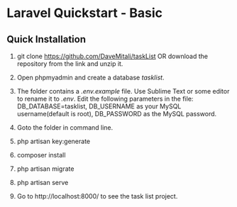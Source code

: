 # Laravel Quickstart - Basic

## Quick Installation

   1. git clone https://github.com/DaveMitali/taskList OR download the repository from the link and unzip it.
    
   2. Open phpmyadmin and create a database _tasklist_.
    
   3. The folder contains a _.env.example_ file. Use Sublime Text or some editor to rename it to _.env_. Edit the following parameters in the file: DB_DATABASE=tasklist, DB_USERNAME as your MySQL username(default is root), DB_PASSWORD as the MySQL password.
    
   4. Goto the folder in command line.
    
   5. php artisan key:generate
    
   6. composer install
    
   7. php artisan migrate
    
   8. php artisan serve

   9. Go to http://localhost:8000/ to see the task list project.
